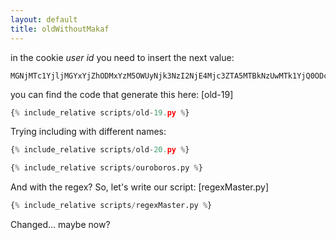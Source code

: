 ```yaml
---
layout: default
title: oldWithoutMakaf
---
```




in the cookie *user id* you need to insert the next value:
```
MGNjMTc1YjljMGYxYjZhODMxYzM5OWUyNjk3NzI2NjE4Mjc3ZTA5MTBkNzUwMTk1YjQ0ODc5NzYxNmUwOTFhZDZmOGY1NzcxNTA5MGRhMjYzMjQ1Mzk4OGQ5YTE1MDFiODY1YzBjMGI0YWIwZTA2M2U1Y2FhMzM4N2MxYTg3NDE3YjhiOTY1YWQ0YmNhMGU0MWFiNTFkZTdiMzEzNjNhMQ==
```

you can find the code that generate this here: [old-19]
```py
{% include_relative scripts/old-19.py %}
```

Trying including with different names:
```py
{% include_relative scripts/old-20.py %}
```
```py
{% include_relative scripts/ouroboros.py %}
```

And with the regex?
So, let's write our script: [regexMaster.py]
```py
{% include_relative scripts/regexMaster.py %}
```


Changed... maybe now?